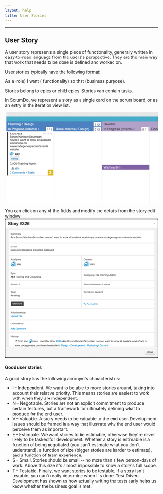 ```yaml
---
layout: help
title: User Stories
---
```


----

## User Story 

A user story represents a single piece of functionality, generally written in easy-to-read language from the users's perspective.  They are the main way that work that needs to be done is defined and worked on.

User stories typically have the following format:

As a (role) I want ( functionality) so that (business purpose).

Stories belong to epics or child epics. Stories can contain tasks.

In ScrumDo, we represent a story as a single card on the scrum board, or as an entry in the iteration view list.

![User Story](images/storyonboard.png)

You can click on any of the fields and modify the details from the story edit window
![Story detail](images/storydetail.png)

#### Good user stories
<p>
A good story has the following acronym's characteristics:
<ul>

<li>I – Independent.  We want to be able to move stories around, taking into account their relative priority.  This means stories are easiest to work with when they are independent.</li>
 
<li>N – Negotiable.  Stories are not an explicit commitment to produce certain features, but a framework for ultimately defining what to produce for the end user.  
 </li>
<li>V – Valuable. A story needs to be valuable to the end user. Development issues should be framed in a way that illustrate why the end user would perceive them as important.
 </li>
<li>E – Estimable. We want stories to be estimable, otherwise they're never likely to be tasked for development. Whether a story is estimable is a function of being negotiated (you can't estimate what you don't understand), a function of size (bigger stories are harder to estimate), and a function of team experience. </li>
 
<li>S – Small. Stories should be small -- no more than a few person-days of work.  Above this size it's almost impossible to know a story's full scope.
 </li>
<li>T – Testable. Finally, we want stories to be testable. If a story isn't testable, you can't really determine when it's done. Test Driven Development has shown us how actually writing the tests early helps us know whether the business goal is met.
</li>

</p>




